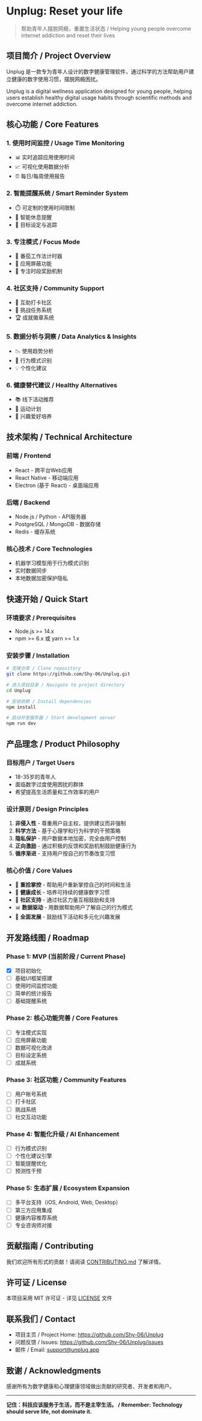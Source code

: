 # Unplug: Reset your life

> 帮助青年人摆脱网瘾，重置生活状态 / Helping young people overcome internet addiction and reset their lives

## 项目简介 / Project Overview

Unplug 是一款专为青年人设计的数字健康管理软件，通过科学的方法帮助用户建立健康的数字使用习惯，摆脱网瘾困扰。

Unplug is a digital wellness application designed for young people, helping users establish healthy digital usage habits through scientific methods and overcome internet addiction.

## 核心功能 / Core Features

### 1. 使用时间监控 / Usage Time Monitoring
- 📊 实时追踪应用使用时间
- 📈 可视化使用数据分析
- ⏰ 每日/每周使用报告

### 2. 智能提醒系统 / Smart Reminder System
- ⏱️ 可定制的使用时间限制
- 🔔 智能休息提醒
- 🎯 目标设定与追踪

### 3. 专注模式 / Focus Mode
- 🎯 番茄工作法计时器
- 🚫 应用屏蔽功能
- 🌟 专注时段奖励机制

### 4. 社区支持 / Community Support
- 👥 互助打卡社区
- 💪 挑战任务系统
- 🏆 成就徽章系统

### 5. 数据分析与洞察 / Data Analytics & Insights
- 📉 使用趋势分析
- 🧠 行为模式识别
- 💡 个性化建议

### 6. 健康替代建议 / Healthy Alternatives
- 📚 线下活动推荐
- 🏃 运动计划
- 🎨 兴趣爱好培养

## 技术架构 / Technical Architecture

### 前端 / Frontend
- React - 跨平台Web应用
- React Native - 移动端应用
- Electron (基于 React) - 桌面端应用

### 后端 / Backend
- Node.js / Python - API服务器
- PostgreSQL / MongoDB - 数据存储
- Redis - 缓存系统

### 核心技术 / Core Technologies
- 机器学习模型用于行为模式识别
- 实时数据同步
- 本地数据加密保护隐私

## 快速开始 / Quick Start

### 环境要求 / Prerequisites
- Node.js >= 14.x
- npm >= 6.x 或 yarn >= 1.x

### 安装步骤 / Installation

```bash
# 克隆仓库 / Clone repository
git clone https://github.com/Shy-06/Unplug.git

# 进入项目目录 / Navigate to project directory
cd Unplug

# 安装依赖 / Install dependencies
npm install

# 启动开发服务器 / Start development server
npm run dev
```

## 产品理念 / Product Philosophy

### 目标用户 / Target Users
- 18-35岁的青年人
- 面临数字过度使用困扰的群体
- 希望提高生活质量和工作效率的用户

### 设计原则 / Design Principles
1. **非侵入性** - 尊重用户自主权，提供建议而非强制
2. **科学方法** - 基于心理学和行为科学的干预策略
3. **隐私保护** - 用户数据本地加密，完全由用户控制
4. **正向激励** - 通过积极的反馈和奖励机制鼓励健康行为
5. **循序渐进** - 支持用户按自己的节奏改变习惯

### 核心价值 / Core Values
- 🎯 **重拾掌控** - 帮助用户重新掌控自己的时间和生活
- 🌱 **健康成长** - 培养可持续的健康数字习惯
- 🤝 **社区支持** - 通过社区力量互相鼓励和支持
- 📊 **数据驱动** - 用数据帮助用户了解自己的行为模式
- 🎨 **全面发展** - 鼓励线下活动和多元化兴趣发展

## 开发路线图 / Roadmap

### Phase 1: MVP (当前阶段 / Current Phase)
- [x] 项目初始化
- [ ] 基础UI框架搭建
- [ ] 使用时间监控功能
- [ ] 简单的统计报告
- [ ] 基础提醒系统

### Phase 2: 核心功能完善 / Core Features
- [ ] 专注模式实现
- [ ] 应用屏蔽功能
- [ ] 数据可视化改进
- [ ] 目标设定系统
- [ ] 成就系统

### Phase 3: 社区功能 / Community Features
- [ ] 用户账号系统
- [ ] 打卡社区
- [ ] 挑战系统
- [ ] 社交互动功能

### Phase 4: 智能化升级 / AI Enhancement
- [ ] 行为模式识别
- [ ] 个性化建议引擎
- [ ] 智能提醒优化
- [ ] 预测性干预

### Phase 5: 生态扩展 / Ecosystem Expansion
- [ ] 多平台支持（iOS, Android, Web, Desktop）
- [ ] 第三方应用集成
- [ ] 健康内容推荐系统
- [ ] 专业咨询师对接

## 贡献指南 / Contributing

我们欢迎所有形式的贡献！请阅读 [CONTRIBUTING.md](CONTRIBUTING.md) 了解详情。

## 许可证 / License

本项目采用 MIT 许可证 - 详见 [LICENSE](LICENSE) 文件

## 联系我们 / Contact

- 项目主页 / Project Home: https://github.com/Shy-06/Unplug
- 问题反馈 / Issues: https://github.com/Shy-06/Unplug/issues
- 邮件 / Email: support@unplug.app

## 致谢 / Acknowledgments

感谢所有为数字健康和心理健康领域做出贡献的研究者、开发者和用户。

---

**记住：科技应该服务于生活，而不是主宰生活。 / Remember: Technology should serve life, not dominate it.**
